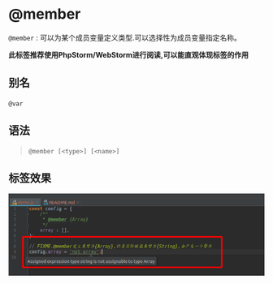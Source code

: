# @member

`@member` : 可以为某个成员变量定义类型.可以选择性为成员变量指定名称。

**此标签推荐使用PhpStorm/WebStorm进行阅读,可以能直观体现标签的作用**

## 别名

`@var`

## 语法

> `@member [<type>] [<name>]`

## 标签效果

![demo.jpg](./docs/demo.png)
